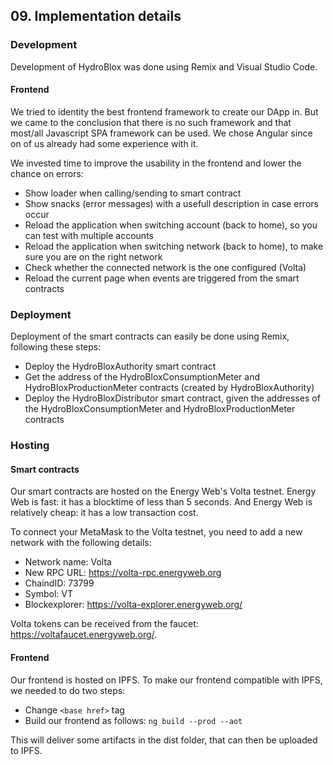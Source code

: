 ## 09. Implementation details

### Development

Development of HydroBlox was done using Remix and Visual Studio Code.

#### Frontend

We tried to identity the best frontend framework to create our DApp in. But we came to the conclusion that there is no such framework and that most/all Javascript SPA framework can be used. We chose Angular since on of us already had some experience with it.

We invested time to improve the usability in the frontend and lower the chance on errors:
- Show loader when calling/sending to smart contract
- Show snacks (error messages) with a usefull description in case errors occur
- Reload the application when switching account (back to home), so you can test with multiple accounts
- Reload the application when switching network (back to home), to make sure you are on the right network
- Check whether the connected network is the one configured (Volta)
- Reload the current page when events are triggered from the smart contracts

### Deployment

Deployment of the smart contracts can easily be done using Remix, following these steps:
- Deploy the HydroBloxAuthority smart contract
- Get the address of the HydroBloxConsumptionMeter and HydroBloxProductionMeter contracts (created by HydroBloxAuthority)
- Deploy the HydroBloxDistributor smart contract, given the addresses of the HydroBloxConsumptionMeter and HydroBloxProductionMeter contracts

### Hosting

#### Smart contracts

Our smart contracts are hosted on the Energy Web's Volta testnet. Energy Web is fast: it has a blocktime of less than 5 seconds. And Energy Web is relatively cheap: it has a low transaction cost.

To connect your MetaMask to the Volta testnet, you need to add a new network with the following details:
- Network name: Volta
- New RPC URL: https://volta-rpc.energyweb.org
- ChaindID: 73799
- Symbol: VT
- Blockexplorer: https://volta-explorer.energyweb.org/

Volta tokens can be received from the faucet: https://voltafaucet.energyweb.org/.

#### Frontend

Our frontend is hosted on IPFS. To make our frontend compatible with IPFS, we needed to do two steps:
- Change `<base href>` tag
- Build our frontend as follows: `ng build --prod --aot`

This will deliver some artifacts in the dist folder, that can then be uploaded to IPFS.
